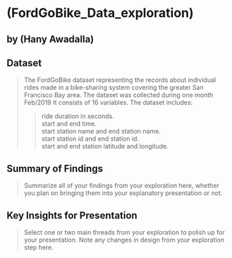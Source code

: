 # (FordGoBike_Data_exploration)
## by (Hany Awadalla)


## Dataset

> The FordGoBike dataset representing the records about individual rides made in a bike-sharing system covering the greater San Francisco Bay area.
> The dataset was collected during one month Feb/2019
> It consists of 16 variables.
> The dataset includes:
>>ride duration in seconds.  
start and end time.  
start station name and end station name.  
start station id and end station id.  
start and end station latitude and longitude.  



 


## Summary of Findings

> Summarize all of your findings from your exploration here, whether you plan on bringing them into your explanatory presentation or not.


## Key Insights for Presentation

> Select one or two main threads from your exploration to polish up for your presentation. Note any changes in design from your exploration step here.
